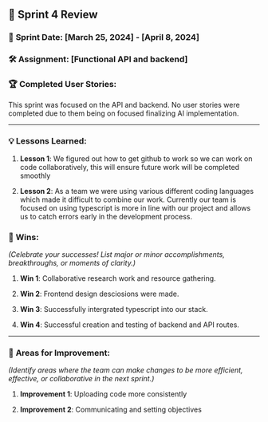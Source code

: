 ## 🚀 **Sprint 4 Review**

### 📅 **Sprint Date**: [March 25, 2024] - [April 8, 2024]

### 🛠 **Assignment**: [Functional API and backend]

### 🏆 **Completed User Stories**:

This sprint was focused on the API and backend. No user stories were completed
due to them being on focused finalizing AI implementation.

---

### 💡 **Lessons Learned**:

1. **Lesson 1**: We figured out how to get github to work so we can work on code collaboratively, this will ensure future work will be completed smoothly

2. **Lesson 2**: As a team we were using various different coding languages which made it difficult to combine our work.
   Currently our team is focused on using typescript is more in line with our project and allows us to catch errors early
   in the development process.



### 🌟 **Wins**:

*(Celebrate your successes! List major or minor accomplishments, breakthroughs, or moments of clarity.)*

1. **Win 1**: Collaborative research work and resource gathering.

2. **Win 2**: Frontend design desciosions were made.
   
3. **Win 3**: Successfully intergrated typescript into our stack.
   
4. **Win 4**: Successful creation and testing of backend and API routes.

---

### 🔄 **Areas for Improvement**:

*(Identify areas where the team can make changes to be more efficient, effective, or collaborative in the next sprint.)*

1. **Improvement 1**: Uploading code more consistently

2. **Improvement 2**: Communicating and setting objectives
